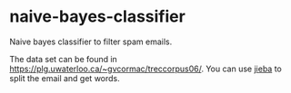 # naive-bayes-classifier
Naive bayes classifier to filter spam emails.

The data set can be found in https://plg.uwaterloo.ca/~gvcormac/treccorpus06/. You can use [jieba](https://github.com/fxsjy/jieba) to split the email and get words.
